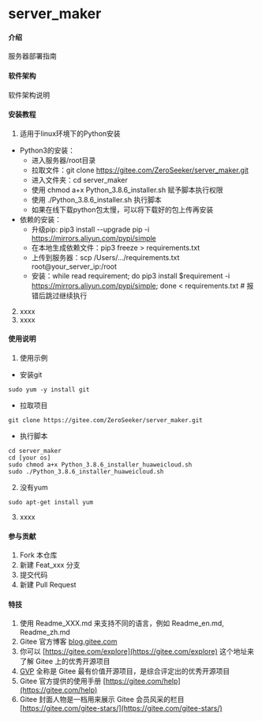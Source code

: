 # server_maker

#### 介绍
服务器部署指南

#### 软件架构
软件架构说明


#### 安装教程

1.  适用于linux环境下的Python安装
- Python3的安装：
    - 进入服务器/root目录
    - 拉取文件：git clone https://gitee.com/ZeroSeeker/server_maker.git
    - 进入文件夹：cd server_maker
    - 使用 chmod a+x Python_3.8.6_installer.sh 赋予脚本执行权限
    - 使用 ./Python_3.8.6_installer.sh 执行脚本
    - 如果在线下载python包太慢，可以将下载好的包上传再安装
- 依赖的安装：
    - 升级pip: pip3 install --upgrade pip -i https://mirrors.aliyun.com/pypi/simple
    - 在本地生成依赖文件：pip3 freeze > requirements.txt 
    - 上传到服务器：scp /Users/.../requirements.txt root@your_server_ip:/root
    - 安装：while read requirement; do pip3 install $requirement -i https://mirrors.aliyun.com/pypi/simple; done < requirements.txt # 报错后跳过继续执行

2.  xxxx
3.  xxxx

#### 使用说明

1.  使用示例
- 安装git
```shell
sudo yum -y install git
```
- 拉取项目
```shell
git clone https://gitee.com/ZeroSeeker/server_maker.git
```
- 执行脚本
```shell
cd server_maker
cd [your os]
sudo chmod a+x Python_3.8.6_installer_huaweicloud.sh
sudo ./Python_3.8.6_installer_huaweicloud.sh
```

2.  没有yum
```shell
sudo apt-get install yum
```

3.  xxxx

#### 参与贡献

1.  Fork 本仓库
2.  新建 Feat_xxx 分支
3.  提交代码
4.  新建 Pull Request


#### 特技

1.  使用 Readme\_XXX.md 来支持不同的语言，例如 Readme\_en.md, Readme\_zh.md
2.  Gitee 官方博客 [blog.gitee.com](https://blog.gitee.com)
3.  你可以 [https://gitee.com/explore](https://gitee.com/explore) 这个地址来了解 Gitee 上的优秀开源项目
4.  [GVP](https://gitee.com/gvp) 全称是 Gitee 最有价值开源项目，是综合评定出的优秀开源项目
5.  Gitee 官方提供的使用手册 [https://gitee.com/help](https://gitee.com/help)
6.  Gitee 封面人物是一档用来展示 Gitee 会员风采的栏目 [https://gitee.com/gitee-stars/](https://gitee.com/gitee-stars/)
